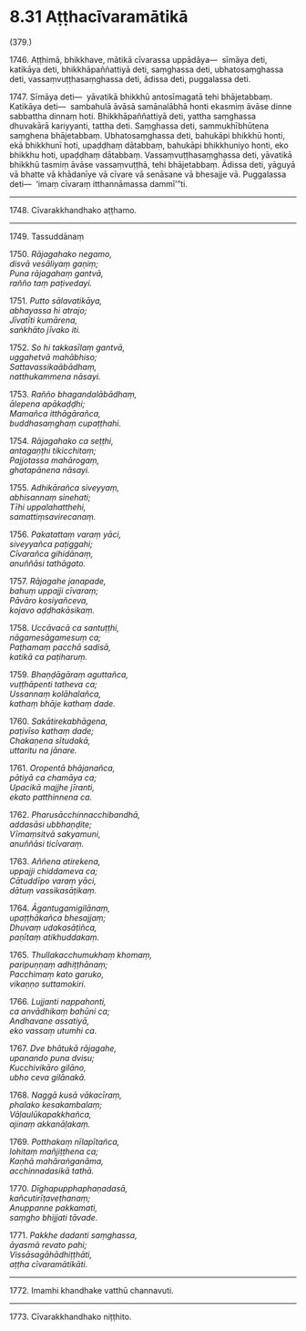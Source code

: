 

# 8.31 Aṭṭhacīvaramātikā



(379.)

1746\. Aṭṭhimā, bhikkhave, mātikā cīvarassa uppādāya—  sīmāya deti, katikāya deti, bhikkhāpaññattiyā deti, saṃghassa deti, ubhatosaṃghassa deti, vassaṃvuṭṭhasaṃghassa deti, ādissa deti, puggalassa deti.

1747\. Sīmāya deti—  yāvatikā bhikkhū antosīmagatā tehi bhājetabbaṃ. Katikāya deti—  sambahulā āvāsā samānalābhā honti ekasmiṃ āvāse dinne sabbattha dinnaṃ hoti. Bhikkhāpaññattiyā deti, yattha saṃghassa dhuvakārā kariyyanti, tattha deti. Saṃghassa deti, sammukhībhūtena saṃghena bhājetabbaṃ. Ubhatosaṃghassa deti, bahukāpi bhikkhū honti, ekā bhikkhunī hoti, upaḍḍhaṃ dātabbaṃ, bahukāpi bhikkhuniyo honti, eko bhikkhu hoti, upaḍḍhaṃ dātabbaṃ. Vassaṃvuṭṭhasaṃghassa deti, yāvatikā bhikkhū tasmiṃ āvāse vassaṃvuṭṭhā, tehi bhājetabbaṃ. Ādissa deti, yāguyā vā bhatte vā khādanīye vā cīvare vā senāsane vā bhesajje vā. Puggalassa deti—  ‘imaṃ cīvaraṃ itthannāmassa dammī’”ti.

---

1748\. Cīvarakkhandhako aṭṭhamo.



---

1749\. Tassuddānaṃ



1750\. _Rājagahako negamo,_  
_disvā vesāliyaṃ gaṇiṃ;_  
_Puna rājagahaṃ gantvā,_  
_rañño taṃ paṭivedayi._  


1751\. _Putto sālavatikāya,_  
_abhayassa hi atrajo;_  
_Jīvatīti kumārena,_  
_saṅkhāto jīvako iti._  


1752\. _So hi takkasīlaṃ gantvā,_  
_uggahetvā mahābhiso;_  
_Sattavassikaābādhaṃ,_  
_natthukammena nāsayi._  


1753\. _Rañño bhagandalābādhaṃ,_  
_ālepena apākaḍḍhi;_  
_Mamañca itthāgārañca,_  
_buddhasaṃghaṃ cupaṭṭhahi._  


1754\. _Rājagahako ca seṭṭhi,_  
_antagaṇṭhi tikicchitaṃ;_  
_Pajjotassa mahārogaṃ,_  
_ghatapānena nāsayi._  


1755\. _Adhikārañca siveyyaṃ,_  
_abhisannaṃ sinehati;_  
_Tīhi uppalahatthehi,_  
_samattiṃsavirecanaṃ._  


1756\. _Pakatattaṃ varaṃ yāci,_  
_siveyyañca paṭiggahi;_  
_Cīvarañca gihidānaṃ,_  
_anuññāsi tathāgato._  


1757\. _Rājagahe janapade,_  
_bahuṃ uppajji cīvaraṃ;_  
_Pāvāro kosiyañceva,_  
_kojavo aḍḍhakāsikaṃ._  


1758\. _Uccāvacā ca santuṭṭhi,_  
_nāgamesāgamesuṃ ca;_  
_Paṭhamaṃ pacchā sadisā,_  
_katikā ca paṭiharuṃ._  


1759\. _Bhaṇḍāgāraṃ aguttañca,_  
_vuṭṭhāpenti tatheva ca;_  
_Ussannaṃ kolāhalañca,_  
_kathaṃ bhāje kathaṃ dade._  


1760\. _Sakātirekabhāgena,_  
_paṭivīso kathaṃ dade;_  
_Chakaṇena sītudakā,_  
_uttaritu na jānare._  


1761\. _Oropentā bhājanañca,_  
_pātiyā ca chamāya ca;_  
_Upacikā majjhe jīranti,_  
_ekato patthinnena ca._  


1762\. _Pharusācchinnacchibandhā,_  
_addasāsi ubbhaṇḍite;_  
_Vīmaṃsitvā sakyamuni,_  
_anuññāsi ticīvaraṃ._  


1763\. _Aññena atirekena,_  
_uppajji chiddameva ca;_  
_Cātuddīpo varaṃ yāci,_  
_dātuṃ vassikasāṭikaṃ._  


1764\. _Āgantugamigilānaṃ,_  
_upaṭṭhākañca bhesajjaṃ;_  
_Dhuvaṃ udakasāṭiñca,_  
_paṇītaṃ atikhuddakaṃ._  


1765\. _Thullakacchumukhaṃ khomaṃ,_  
_paripuṇṇaṃ adhiṭṭhānaṃ;_  
_Pacchimaṃ kato garuko,_  
_vikaṇṇo suttamokiri._  


1766\. _Lujjanti nappahonti,_  
_ca anvādhikaṃ bahūni ca;_  
_Andhavane assatiyā,_  
_eko vassaṃ utumhi ca._  


1767\. _Dve bhātukā rājagahe,_  
_upanando puna dvisu;_  
_Kucchivikāro gilāno,_  
_ubho ceva gilānakā._  


1768\. _Naggā kusā vākacīraṃ,_  
_phalako kesakambalaṃ;_  
_Vāḷaulūkapakkhañca,_  
_ajinaṃ akkanāḷakaṃ._  


1769\. _Potthakaṃ nīlapītañca,_  
_lohitaṃ mañjiṭṭhena ca;_  
_Kaṇhā mahāraṅganāma,_  
_acchinnadasikā tathā._  


1770\. _Dīghapupphaphaṇadasā,_  
_kañcutirīṭaveṭhanaṃ;_  
_Anuppanne pakkamati,_  
_saṃgho bhijjati tāvade._  


1771\. _Pakkhe dadanti saṃghassa,_  
_āyasmā revato pahi;_  
_Vissāsagāhādhiṭṭhāti,_  
_aṭṭha cīvaramātikāti._  


---

1772\. Imamhi khandhake vatthū channavuti.



---

1773\. Cīvarakkhandhako niṭṭhito.





